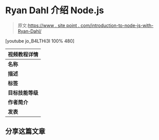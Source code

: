 # Ryan Dahl 介绍 Node.js

> 原文:[https://www . site point . com/introduction-to-node-js-with-Ryan-Dahl/](https://www.sitepoint.com/introduction-to-node-js-with-ryan-dahl/)

[youtube jo_B4LTHi3I 100% 480]

| 视频教程详情 |
| --- |
| **名称** | Ryan Dahl 介绍 Node.js |
| **描述** | Node.js 是一个为 Google 的 V8 JavaScript 引擎构建网络服务的系统。在本次演讲中，Node.js 背后的人 Ryan Dahl 将向您介绍这一事件驱动的 I/O 框架，并通过几个示例展示 Node.js 的实际应用。Ryan 还将谈到最近发布的 v0.4.0，以及如何使用一些新的 API。rnrn**查看 http://Marakana.com 获得更多关于开源开发的免费教育资源。 |
| **标签** | 教育 |
| **目标技能等级** | 先进的 |
| **作者简介** | [MarakanaTechTV](http://www.youtube.com/user/MarakanaTechTV/) |
| **发表** | 2011-03-16 23:59:10 |

## 分享这篇文章